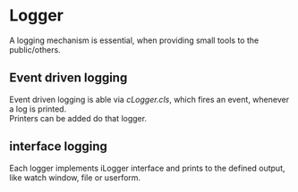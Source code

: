 # Logger
A logging mechanism is essential, when providing small tools to the public/others.

## Event driven logging
Event driven logging is able via _cLogger.cls_, which fires an event, whenever a log is printed.  
Printers can be added do that logger.

## interface logging
Each logger implements iLogger interface and prints to the defined output, like watch window, file or userform.  
